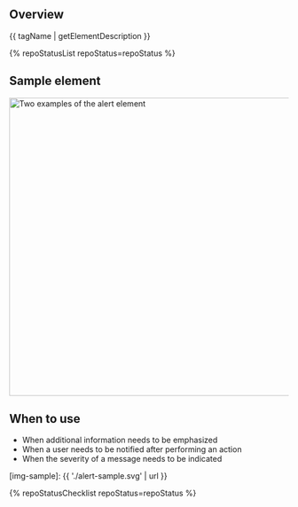 ## Overview

{{ tagName | getElementDescription }}

{% repoStatusList repoStatus=repoStatus %}


## Sample element

<uxdot-example width-adjustment="538px">
  <img src="{{ 'alert-sample.svg' | url }}" alt="Two examples of the alert element" width="538px">
</uxdot-example>

## When to use

  - When additional information needs to be emphasized 
  - When a user needs to be notified after performing an action
  - When the severity of a message needs to be indicated


[img-sample]: {{ './alert-sample.svg' | url }}

{% repoStatusChecklist repoStatus=repoStatus %}

